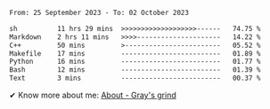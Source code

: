 <!--START_SECTION:waka-->

```txt
From: 25 September 2023 - To: 02 October 2023

sh          11 hrs 29 mins  >>>>>>>>>>>>>>>>>>>------   74.75 %
Markdown    2 hrs 11 mins   >>>>---------------------   14.22 %
C++         50 mins         >------------------------   05.52 %
Makefile    17 mins         -------------------------   01.89 %
Python      16 mins         -------------------------   01.77 %
Bash        12 mins         -------------------------   01.39 %
Text        3 mins          -------------------------   00.37 %
```

<!--END_SECTION:waka-->

<!-- [![grayxu's github stats](https://github-readme-stats.vercel.app/api?username=grayxu&count_private=true&show_icons=true)](https://github.com/grayxu) -->

✔ Know more about me: [About - Gray's grind](https://www.grayxu.cn/)
